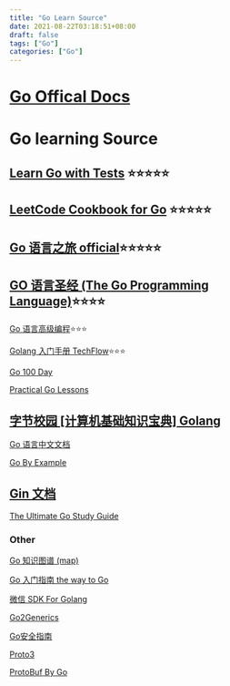 ```yaml
---
title: "Go Learn Source"
date: 2021-08-22T03:18:51+08:00
draft: false
tags: ["Go"]
categories: ["Go"]
---
```

 # [Go Offical Docs](https://golang.org/doc/)
# Go learning Source

## [Learn Go with Tests](https://studygolang.gitbook.io/learn-go-with-tests/) ⭐⭐⭐⭐⭐

## [LeetCode Cookbook for Go](https://books.halfrost.com/leetcode/) ⭐⭐⭐⭐⭐

## [Go 语言之旅 official](https://tour.go-zh.org/list)⭐⭐⭐⭐⭐

## [GO 语言圣经 (The Go Programming Language)](https://books.studygolang.com/gopl-zh/)⭐⭐⭐⭐

[Go 语言高级编程](https://chai2010.cn/advanced-go-programming-book/)⭐⭐⭐

[Golang 入门手册 TechFlow](https://cdn.staticaly.com/gh/Mo3et/Monet-Blog/main/content/golang_TechFlow.pdf)⭐⭐⭐

<!-- [Golang入门手册](../golang_TechFlow.pdf) -->

[Go 100 Day](https://github.com/rubyhan1314/Golang-100-Days)

[Practical Go Lessons](https://www.practical-go-lessons.com/)
## [字节校园 [计算机基础知识宝典] Golang](https://bytedancecampus1.feishu.cn/docs/doccnqlspnrKTpbuWAToWMuEaPd#BPE5K5)

[Go 语言中文文档](http://topgoer.com/)

[Go By Example](https://gobyexample.com/)

## [Gin 文档](https://gin-gonic.com/zh-cn/docs/)

[The Ultimate Go Study Guide](https://github.com/ardanlabs/gotraining-studyguide)
### Other
[Go 知识图谱 (map)](https://www.processon.com/view/link/5a9ba4c8e4b0a9d22eb3bdf0#map)

[Go 入门指南 the way to Go](http://books.studygolang.com/the-way-to-go_ZH_CN/)


[微信 SDK For Golang](http://www.topgoer.cn/docs/gowechat/gowechat-1cb49i4ees248)

[Go2Generics](https://github.com/golang-design/go2generics/blob/v0.0.1/README.cn.md)

[Go安全指南](https://github.com/Tencent/secguide/blob/main/Go%E5%AE%89%E5%85%A8%E6%8C%87%E5%8D%97.md)

[Proto3](https://developers.google.com/protocol-buffers/docs/proto3)

[ProtoBuf By Go](https://developers.google.com/protocol-buffers/docs/gotutorial)